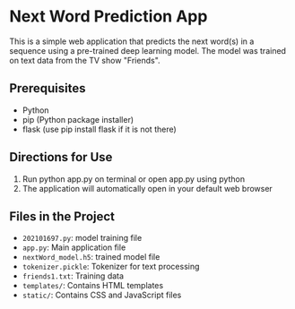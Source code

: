 # Next Word Prediction App

This is a simple web application that predicts the next word(s) in a sequence using a pre-trained deep learning model. The model was trained on text data from the TV show "Friends".

## Prerequisites

- Python 
- pip (Python package installer)
- flask (use pip install flask if it is not there)

## Directions for Use

1. Run python app.py on terminal or open app.py using python
2. The application will automatically open in your default web browser

## Files in the Project

- `202101697.py`: model training file
- `app.py`: Main application file
- `nextWord_model.h5`: trained model file
- `tokenizer.pickle`: Tokenizer for text processing
- `friends1.txt`: Training data
- `templates/`: Contains HTML templates
- `static/`: Contains CSS and JavaScript files